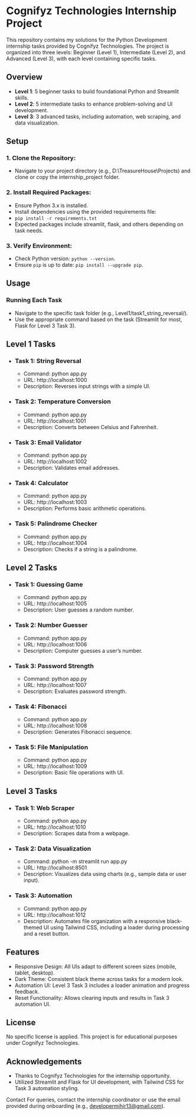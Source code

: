 # Cognifyz Technologies Internship Project

This repository contains my solutions for the Python Development internship tasks provided by Cognifyz Technologies. The project is organized into three levels: Beginner (Level 1), Intermediate (Level 2), and Advanced (Level 3), with each level containing specific tasks.

## Overview

- **Level 1**: 5 beginner tasks to build foundational Python and Streamlit skills.
- **Level 2**: 5 intermediate tasks to enhance problem-solving and UI development.
- **Level 3**: 3 advanced tasks, including automation, web scraping, and data visualization.

## Setup

### 1. Clone the Repository:
- Navigate to your project directory (e.g., D:\TreasureHouse\Projects\) and clone  or copy the internship_project folder.


### 2. Install Required Packages:
- Ensure Python 3.x is installed.
- Install dependencies using the provided requirements file:
- `` pip install -r requirements.txt ``
- Expected packages include streamlit, flask, and others depending on task needs.


### 3. Verify Environment:
- Check Python version: ``python --version``.
- Ensure ``pip`` is up to date: ``pip install --upgrade pip``.


## Usage
### Running Each Task
- Navigate to the specific task folder (e.g., Level1/task1_string_reversal/).
- Use the appropriate command based on the task (Streamlit for most, Flask for Level 3 Task 3).

## Level 1 Tasks
- ### Task 1: String Reversal
    - Command: python app.py
    - URL: http://localhost:1000
    - Description: Reverses input strings with a simple UI.

- ### Task 2: Temperature Conversion
    - Command: python app.py
    - URL: http://localhost:1001
    - Description: Converts between Celsius and Fahrenheit.

- ### Task 3: Email Validator
    - Command: python app.py
    - URL: http://localhost:1002
    - Description: Validates email addresses.

- ### Task 4: Calculator
    - Command: python app.py
    - URL: http://localhost:1003
    - Description: Performs basic arithmetic operations.

- ### Task 5: Palindrome Checker
    - Command: python app.py
    - URL: http://localhost:1004
    - Description: Checks if a string is a palindrome.

## Level 2 Tasks

- ### Task 1: Guessing Game
    - Command: python app.py
    - URL: http://localhost:1005
    - Description: User guesses a random number.

- ### Task 2: Number Guesser
    - Command: python app.py
    - URL: http://localhost:1006
    - Description: Computer guesses a user’s number.

- ### Task 3: Password Strength
    - Command: python app.py
    - URL: http://localhost:1007
    - Description: Evaluates password strength.

- ### Task 4: Fibonacci
    - Command: python app.py
    - URL: http://localhost:1008
    - Description: Generates Fibonacci sequence.

- ### Task 5: File Manipulation
    - Command: python app.py
    - URL: http://localhost:1009
    - Description: Basic file operations with UI.

## Level 3 Tasks

- ### Task 1: Web Scraper
    - Command: python app.py
    - URL: http://localhost:1010
    - Description: Scrapes data from a webpage.

- ### Task 2: Data Visualization
    - Command: python -m streamlit run app.py
    - URL: http://localhost:8501
    - Description: Visualizes data using charts (e.g., sample data or user input).

- ### Task 3: Automation
    - Command: python app.py
    - URL: http://localhost:1012
    - Description: Automates file organization with a responsive black-themed UI using Tailwind CSS, including a loader during processing and a reset button.



## Features
- Responsive Design: All UIs adapt to different screen sizes (mobile, tablet, desktop).
- Dark Theme: Consistent black theme across tasks for a modern look.
- Automation UI: Level 3 Task 3 includes a loader animation and progress feedback.
- Reset Functionality: Allows clearing inputs and results in Task 3 automation UI.

## License
  No specific license is applied. This project is for educational purposes under Cognifyz Technologies.

## Acknowledgements
- Thanks to Cognifyz Technologies for the internship opportunity.
- Utilized Streamlit and Flask for UI development, with Tailwind CSS for Task 3 automation styling.

Contact
For queries, contact the internship coordinator or use the email provided during onboarding (e.g., developermihir13@gmail.com).